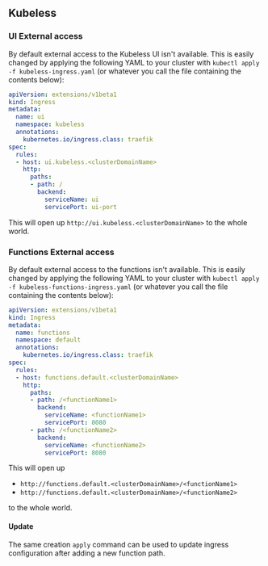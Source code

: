 ## Kubeless

### UI External access

By default external access to the Kubeless UI isn't available. This is easily changed by applying the following YAML to your cluster with `kubectl apply -f kubeless-ingress.yaml` (or whatever you call the file containing the contents below):


```yaml
apiVersion: extensions/v1beta1
kind: Ingress
metadata:
  name: ui
  namespace: kubeless
  annotations:
    kubernetes.io/ingress.class: traefik
spec:
  rules:
  - host: ui.kubeless.<clusterDomainName>
    http:
      paths:
      - path: /
        backend:
          serviceName: ui
          servicePort: ui-port
```


This will open up `http://ui.kubeless.<clusterDomainName>` to the whole world.

### Functions External access

By default external access to the functions isn't available. This is easily changed by applying the following YAML to your cluster with `kubectl apply -f kubeless-functions-ingress.yaml` (or whatever you call the file containing the contents below):


```yaml
apiVersion: extensions/v1beta1
kind: Ingress
metadata:
  name: functions
  namespace: default
  annotations:
    kubernetes.io/ingress.class: traefik
spec:
  rules:
  - host: functions.default.<clusterDomainName>
    http:
      paths:
      - path: /<functionName1>
        backend:
          serviceName: <functionName1>
          servicePort: 8080
      - path: /<functionName2>
        backend:
          serviceName: <functionName2>
          servicePort: 8080
```

This will open up

* `http://functions.default.<clusterDomainName>/<functionName1>`
* `http://functions.default.<clusterDomainName>/<functionName2>`

to the whole world.

#### Update

The same creation `apply` command can be used to update ingress configuration after adding a new function path.
